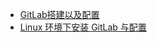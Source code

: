 



+ [GitLab搭建以及配置](https://blog.51cto.com/tanxing/1960251)
+ [Linux 环境下安装 GitLab 与配置](https://blog.csdn.net/jake_tian/article/details/99964088)